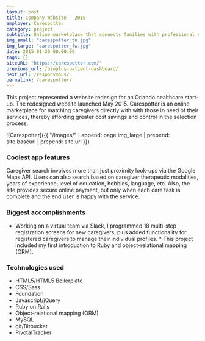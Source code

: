 ```yaml
---
layout: post
title: Company Website - 2015
employer: Carespotter
category: project
subtitle: Online marketplace that connects families with professional caregivers
img_small: "carespotter_tn.jpg"
img_large: "carespotter_fw.jpg"
date: 2015-01-30 00:00:00
tags: []
siteURL: "https://carespotter.com/"
previous_url: /bioplus-patient-dashboard/
next_url: /responymous/
permalink: /carespotter/
---
```

This project represented a website redesign for an Orlando healthcare start-up.  The redesigned website launched May 2015. Carespotter is an online marketplace for matching caregivers directly with with those in need of their services, thereby affording greater cost savings and control in the selection process.

![Carespotter]({{ "/images/" | append: page.img_large | prepend: site.baseurl | prepend: site.url  }})

### Coolest app features
Caregiver search involves more than just proximity look-ups via the Google Maps API. Users can also search based on caregiver therapeutic modalities, years of experience, level of education, hobbies, language, etc. Also, the site provides secure online payment, but only when each care task is complete and the end user is happy with the service. 

### Biggest accomplishments
* Working on a virtual team via Slack, I programmed 18 multi-step registration screens for new caregivers, plus added functionality for registered caregivers to manage their individual profiles. * This project included my first introduction to Ruby and object-relational mapping (ORM).

### Technologies used
* HTML5/HTML5 Boilerplate
* CSS/Sass
* Foundation
* Javascript/jQuery
* Ruby on Rails
* Object-relational mapping (ORM)
* MySQL
* git/Bitbucket
* PivotalTracker
